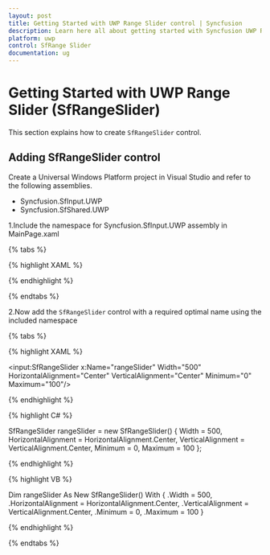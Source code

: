 ```yaml
---
layout: post
title: Getting Started with UWP Range Slider control | Syncfusion
description: Learn here all about getting started with Syncfusion UWP Range Slider (SfRangeSlider) control and more.
platform: uwp
control: SfRange Slider 
documentation: ug
---
```


# Getting Started with UWP Range Slider (SfRangeSlider)

This section explains how to create `SfRangeSlider` control.

## Adding SfRangeSlider control

Create a Universal Windows Platform project in Visual Studio and refer to the following assemblies.

* Syncfusion.SfInput.UWP
* Syncfusion.SfShared.UWP

1.Include the namespace for Syncfusion.SfInput.UWP assembly in MainPage.xaml

{% tabs %}

{% highlight XAML %}

<Page xmlns="http://schemas.microsoft.com/winfx/2006/xaml/presentation"
xmlns:x="http://schemas.microsoft.com/winfx/2006/xaml"
xmlns:input="using:Syncfusion.UI.Xaml.Controls.Input">

{% endhighlight %}

{% endtabs %}


2.Now add the `SfRangeSlider` control with a required optimal name using the included namespace

{% tabs %}

{% highlight XAML %}

<input:SfRangeSlider x:Name="rangeSlider"  Width="500" HorizontalAlignment="Center" VerticalAlignment="Center" Minimum="0" Maximum="100"/>

{% endhighlight %}

{% highlight C# %}

 SfRangeSlider rangeSlider = new SfRangeSlider() { Width = 500, HorizontalAlignment = HorizontalAlignment.Center, VerticalAlignment = VerticalAlignment.Center, Minimum = 0, Maximum = 100 };

{% endhighlight %}

{% highlight VB %}

  Dim rangeSlider As New SfRangeSlider() With {
	 .Width = 500,
	 .HorizontalAlignment = HorizontalAlignment.Center,
	 .VerticalAlignment = VerticalAlignment.Center,
	 .Minimum = 0,
	 .Maximum = 100
 }

{% endhighlight %}

{% endtabs %}
